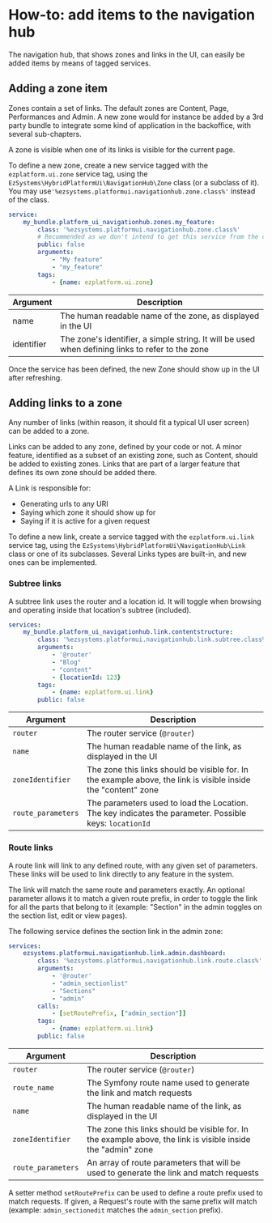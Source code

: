 # How-to: add items to the navigation hub

The navigation hub, that shows zones and links in the UI, can easily be added items
by means of tagged services.

## Adding a zone item
Zones contain a set of links. The default zones are Content, Page, Performances and Admin.
A new zone would for instance be added by a 3rd party bundle to integrate some kind of application
in the backoffice, with several sub-chapters. 

A zone is visible when one of its links is visible for the current page.

To define a new zone, create a new service tagged with the `ezplatform.ui.zone` service tag,
using the `EzSystems\HybridPlatformUi\NavigationHub\Zone` class (or a subclass of it). You
may use`'%ezsystems.platformui.navigationhub.zone.class%'` instead of the class.

```yaml
service:
    my_bundle.platform_ui_navigationhub.zones.my_feature:
        class: '%ezsystems.platformui.navigationhub.zone.class%'
        # Recommended as we don't intend to get this service from the container
        public: false
        arguments:
            - "My feature"
            - "my_feature"
        tags:
            - {name: ezplatform.ui.zone}
``` 

|Argument|Description|
|--------|-----------|
|name|The human readable name of the zone, as displayed in the UI|
|identifier|The zone's identifier, a simple string. It will be used when defining links to refer to the zone|

Once the service has been defined, the new Zone should show up in the UI after refreshing.

## Adding links to a zone
Any number of links (within reason, it should fit a typical UI user screen) can be added to a zone.

Links can be added to any zone, defined by your code or not. A minor feature, identified as a subset of an existing
zone, such as Content, should be added to existing zones. Links that are part of a larger feature that defines its
own zone should be added there.

A Link is responsible for:
- Generating urls to any URI
- Saying which zone it should show up for
- Saying if it is active for a given request

To define a new link, create a service tagged with the `ezplatform.ui.link` service tag,
using the `EzSystems\HybridPlatformUi\NavigationHub\Link` class or one of its subclasses.
Several Links types are built-in, and new ones can be implemented.

### Subtree links
A subtree link uses the router and a location id. It will toggle
when browsing and operating inside that location's subtree (included).

```yaml
services:
    my_bundle.platform_ui_navigationhub.link.contentstructure:
        class: '%ezsystems.platformui.navigationhub.link.subtree.class%'
        arguments:
            - '@router'
            - "Blog"
            - "content"
            - {locationId: 123}
        tags:
            - {name: ezplatform.ui.link}
        public: false
```    

|Argument|Description|
|--------|-----------|
|`router`|The router service (`@router`)|
|`name`|The human readable name of the link, as displayed in the UI|
|`zoneIdentifier`|The zone this links should be visible for. In the example above, the link is visible inside the "content" zone|
|`route_parameters`|The parameters used to load the Location. The key indicates the parameter. Possible keys: `locationId`|

### Route links
A route link will link to any defined route, with any given set of parameters.
These links will be used to link directly to any feature in the system.

The link will match the same route and parameters exactly. An optional parameter allows
it to match a given route prefix, in order to toggle the link for all the parts that
belong to it (example: "Section" in the admin toggles on the section list, edit or view pages).

The following service defines the section link in the admin zone:

```yaml
services:
    ezsystems.platformui.navigationhub.link.admin.dashboard:
        class: '%ezsystems.platformui.navigationhub.link.route.class%'
        arguments:
            - '@router'
            - "admin_sectionlist"
            - "Sections"
            - "admin"
        calls:
            - [setRoutePrefix, ["admin_section"]]
        tags:
            - {name: ezplatform.ui.link}
        public: false
```    

|Argument|Description|
|--------|-----------|
|`router`|The router service (`@router`)|
|`route_name`|The Symfony route name used to generate the link and match requests|
|`name`|The human readable name of the link, as displayed in the UI|
|`zoneIdentifier`|The zone this links should be visible for. In the example above, the link is visible inside the "admin" zone|
|`route_parameters`|An array of route parameters that will be used to generate the link and match requests|

A setter method `setRoutePrefix` can be used to define a route prefix used to match requests.
If given, a Request's route with the same prefix will match (example: `admin_sectionedit` matches the
`admin_section` prefix).

